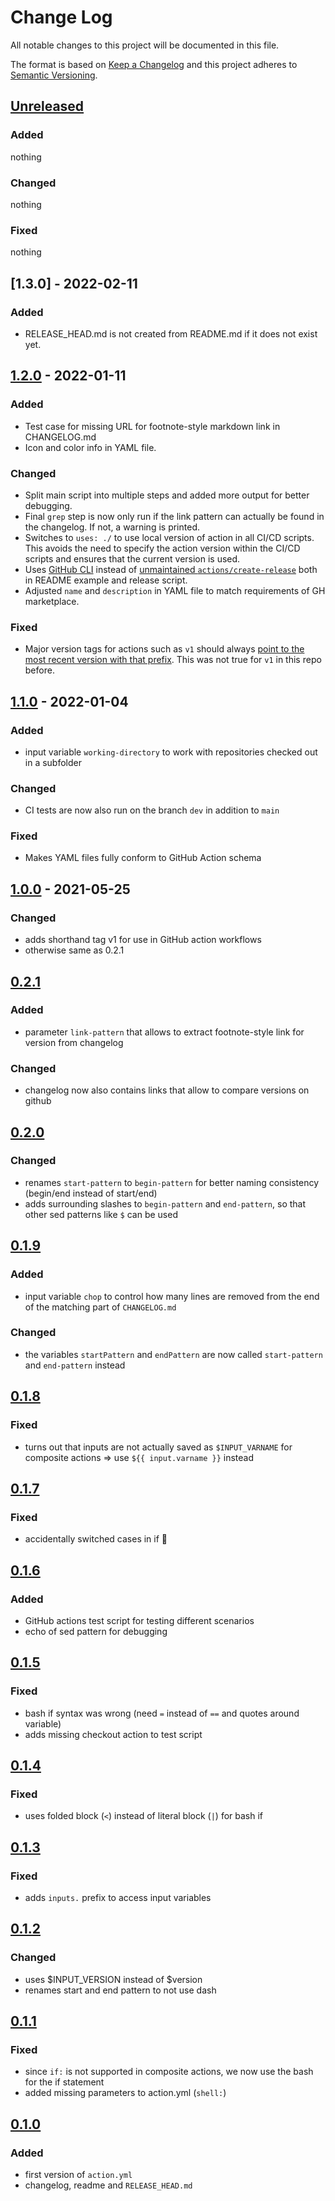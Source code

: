 # Change Log

All notable changes to this project will be documented in this file.

The format is based on [Keep a Changelog](http://keepachangelog.com/)
and this project adheres to [Semantic Versioning](http://semver.org/).

## [Unreleased]

### Added

nothing

### Changed

nothing

### Fixed

nothing

## [1.3.0] - 2022-02-11

### Added

* RELEASE_HEAD.md is not created from README.md if it does not exist yet.

## [1.2.0] - 2022-01-11

### Added

* Test case for missing URL for footnote-style markdown link in CHANGELOG.md
* Icon and color info in YAML file.

### Changed

* Split main script into multiple steps and added more output for better debugging.
* Final `grep` step is now only run if the link pattern can actually be found in the changelog.
    If not, a warning is printed.
* Switches to `uses: ./` to use local version of action in all CI/CD scripts.
    This avoids the need to specify the action version within the CI/CD scripts and ensures that the current version is used.
* Uses [GitHub CLI](https://cli.github.com/manual/gh_release_create) instead of [unmaintained `actions/create-release`](https://github.com/actions/create-release) both in README example and release script.
* Adjusted `name` and `description` in YAML file to match requirements of GH marketplace.

### Fixed

* Major version tags for actions such as `v1` should always [point to the most recent version with that prefix](https://docs.github.com/en/actions/creating-actions/about-custom-actions#using-tags-for-release-management).
    This was not true for `v1` in this repo before.

## [1.1.0] - 2022-01-04

### Added

* input variable `working-directory` to work with repositories checked out in a subfolder

### Changed

* CI tests are now also run on the branch `dev` in addition to `main`

### Fixed

* Makes YAML files fully conform to GitHub Action schema

## [1.0.0] - 2021-05-25

### Changed

* adds shorthand tag v1 for use in GitHub action workflows
* otherwise same as 0.2.1

## [0.2.1]

### Added

* parameter `link-pattern` that allows to extract footnote-style link for version from changelog

### Changed

* changelog now also contains links that allow to compare versions on github

## [0.2.0]

### Changed

* renames `start-pattern` to `begin-pattern` for better naming consistency (begin/end instead of start/end)
* adds surrounding slashes to `begin-pattern` and `end-pattern`, so that other sed patterns like `$` can be used

## [0.1.9]

### Added

* input variable `chop` to control how many lines are removed from the end of the matching part of `CHANGELOG.md`

### Changed

* the variables `startPattern` and `endPattern` are now called `start-pattern` and `end-pattern` instead

## [0.1.8]

### Fixed

* turns out that inputs are not actually saved as `$INPUT_VARNAME` for composite actions => use `${{ input.varname }}` instead

## [0.1.7]

### Fixed

* accidentally switched cases in if 🤦

## [0.1.6]

### Added

* GitHub actions test script for testing different scenarios
* echo of sed pattern for debugging

## [0.1.5]

### Fixed

- bash if syntax was wrong (need `=` instead of `==` and quotes around variable)
- adds missing checkout action to test script

## [0.1.4]

### Fixed

- uses folded block (`<`) instead of literal block (`|`) for bash if

## [0.1.3]

### Fixed

- adds `inputs.` prefix to access input variables

## [0.1.2]

### Changed

- uses $INPUT_VERSION instead of $version
- renames start and end pattern to not use dash

## [0.1.1]

### Fixed

- since `if:` is not supported in composite actions, we now use the bash for the if statement
- added missing parameters to action.yml (`shell:`)

## [0.1.0]

### Added

* first version of `action.yml`
* changelog, readme and `RELEASE_HEAD.md`


[Unreleased]: https://github.com/CSchoel/release-notes-from-changelog/compare/v1.2.0..HEAD
[1.2.0]: https://github.com/CSchoel/release-notes-from-changelog/compare/v1.1.0..v1.2.0
[1.1.0]: https://github.com/CSchoel/release-notes-from-changelog/compare/v1.0.0..v1.1.0
[1.0.0]: https://github.com/CSchoel/release-notes-from-changelog/compare/v0.2.1..v1.0.0
[0.2.1]: https://github.com/CSchoel/release-notes-from-changelog/compare/v0.2.0..v0.2.1
[0.2.0]: https://github.com/CSchoel/release-notes-from-changelog/compare/v0.1.9..v0.2.0
[0.1.9]: https://github.com/CSchoel/release-notes-from-changelog/compare/v0.1.8..v0.1.9
[0.1.8]: https://github.com/CSchoel/release-notes-from-changelog/compare/v0.1.7..v0.1.8
[0.1.7]: https://github.com/CSchoel/release-notes-from-changelog/compare/v0.1.6..v0.1.7
[0.1.6]: https://github.com/CSchoel/release-notes-from-changelog/compare/v0.1.5..v0.1.6
[0.1.5]: https://github.com/CSchoel/release-notes-from-changelog/compare/v0.1.4..v0.1.5
[0.1.4]: https://github.com/CSchoel/release-notes-from-changelog/compare/v0.1.3..v0.1.4
[0.1.3]: https://github.com/CSchoel/release-notes-from-changelog/compare/v0.1.2..v0.1.3
[0.1.2]: https://github.com/CSchoel/release-notes-from-changelog/compare/v0.1.1..v0.1.2
[0.1.1]: https://github.com/CSchoel/release-notes-from-changelog/compare/v0.1.0..v0.1.1
[0.1.0]: https://github.com/CSchoel/release-notes-from-changelog/releases/tag/v0.1.0